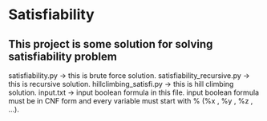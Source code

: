 # Satisfiability
This project is  some solution for solving satisfiability problem
-------------------------------------------------------------------------
satisfiability.py -> this is brute force solution.
satisfiability_recursive.py -> this is recursive solution.
hillclimbing_satisfi.py -> this is hill climbing solution.
input.txt -> input boolean formula in this file.
input boolean formula must be in CNF form and every variable must start with % (%x , %y , %z , ...).
